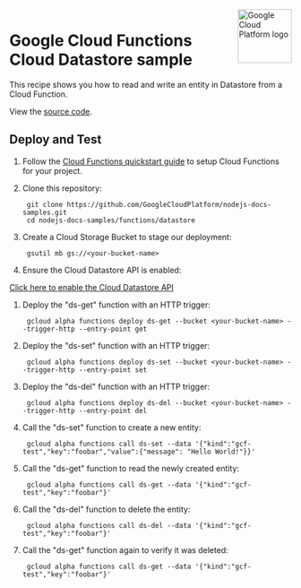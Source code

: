 <img src="https://avatars2.githubusercontent.com/u/2810941?v=3&s=96" alt="Google Cloud Platform logo" title="Google Cloud Platform" align="right" height="96" width="96"/>

# Google Cloud Functions Cloud Datastore sample

This recipe shows you how to read and write an entity in Datastore from a Cloud Function.

View the [source code][code].

[code]: index.js

## Deploy and Test

1. Follow the [Cloud Functions quickstart guide](https://cloud.google.com/functions/quickstart) to setup Cloud Functions for your project.

1. Clone this repository:

        git clone https://github.com/GoogleCloudPlatform/nodejs-docs-samples.git
        cd nodejs-docs-samples/functions/datastore

1. Create a Cloud Storage Bucket to stage our deployment:

        gsutil mb gs://<your-bucket-name>

1. Ensure the Cloud Datastore API is enabled:

  [Click here to enable the Cloud Datastore API](https://console.cloud.google.com/flows/enableapi?apiid=datastore.googleapis.com&redirect=https://github.com/GoogleCloudPlatform/nodejs-docs-samples/tree/master/functions/datastore)

1. Deploy the "ds-get" function with an HTTP trigger:

        gcloud alpha functions deploy ds-get --bucket <your-bucket-name> --trigger-http --entry-point get

1. Deploy the "ds-set" function with an HTTP trigger:

        gcloud alpha functions deploy ds-set --bucket <your-bucket-name> --trigger-http --entry-point set

1. Deploy the "ds-del" function with an HTTP trigger:

        gcloud alpha functions deploy ds-del --bucket <your-bucket-name> --trigger-http --entry-point del

1. Call the "ds-set" function to create a new entity:

        gcloud alpha functions call ds-set --data '{"kind":"gcf-test","key":"foobar","value":{"message": "Hello World!"}}'

1. Call the "ds-get" function to read the newly created entity:

        gcloud alpha functions call ds-get --data '{"kind":"gcf-test","key":"foobar"}'

1. Call the "ds-del" function to delete the entity:

        gcloud alpha functions call ds-del --data '{"kind":"gcf-test","key":"foobar"}'

1. Call the "ds-get" function again to verify it was deleted:

        gcloud alpha functions call ds-get --data '{"kind":"gcf-test","key":"foobar"}'
